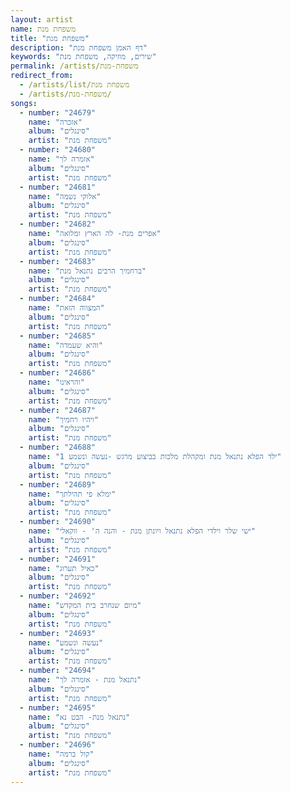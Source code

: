```yaml
---
layout: artist
name: משפחת מנת
title: "משפחת מנת"
description: "דף האמן משפחת מנת"
keywords: "שירים, מוזיקה, משפחת מנת"
permalink: /artists/משפחת-מנת
redirect_from:
  - /artists/list/משפחת מנת
  - /artists/משפחת-מנת/
songs:
  - number: "24679"
    name: "אזכרה"
    album: "סינגלים"
    artist: "משפחת מנת"
  - number: "24680"
    name: "אזמרה לך"
    album: "סינגלים"
    artist: "משפחת מנת"
  - number: "24681"
    name: "אלוקי נשמה"
    album: "סינגלים"
    artist: "משפחת מנת"
  - number: "24682"
    name: "אפרים מנת- לה הארץ ומלואה"
    album: "סינגלים"
    artist: "משפחת מנת"
  - number: "24683"
    name: "ברחמיך הרבים נתנאל מנת"
    album: "סינגלים"
    artist: "משפחת מנת"
  - number: "24684"
    name: "המצווה הזאת"
    album: "סינגלים"
    artist: "משפחת מנת"
  - number: "24685"
    name: "והיא שעמדה"
    album: "סינגלים"
    artist: "משפחת מנת"
  - number: "24686"
    name: "והראינו"
    album: "סינגלים"
    artist: "משפחת מנת"
  - number: "24687"
    name: "ויהיו רחמיך"
    album: "סינגלים"
    artist: "משפחת מנת"
  - number: "24688"
    name: "ילד הפלא נתנאל מנת ומקהלת מלכות בביצוע מרגש -נעשה ונשמע 1"
    album: "סינגלים"
    artist: "משפחת מנת"
  - number: "24689"
    name: "ימלא פי תהילתך"
    album: "סינגלים"
    artist: "משפחת מנת"
  - number: "24690"
    name: "ישי שלר וילדי הפלא נתנאל ויונתן מנת - והנה ה' - ווקאלי"
    album: "סינגלים"
    artist: "משפחת מנת"
  - number: "24691"
    name: "כאיל תערוג"
    album: "סינגלים"
    artist: "משפחת מנת"
  - number: "24692"
    name: "מיום שנחרב בית המקדש"
    album: "סינגלים"
    artist: "משפחת מנת"
  - number: "24693"
    name: "נעשה ונשמע"
    album: "סינגלים"
    artist: "משפחת מנת"
  - number: "24694"
    name: "נתנאל מנת - אזמרה לך"
    album: "סינגלים"
    artist: "משפחת מנת"
  - number: "24695"
    name: "נתנאל מנת- הבט נא"
    album: "סינגלים"
    artist: "משפחת מנת"
  - number: "24696"
    name: "קול ברמה"
    album: "סינגלים"
    artist: "משפחת מנת"
---
```

